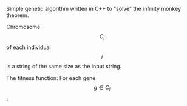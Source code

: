 Simple genetic algorithm written in C++ to "solve" the infinity monkey theorem.

Chromosome $$C_i$$ of each individual $$i$$ is a string of the same size as the input string.

The fitness function:
            For each gene $$g \in C_i$$:
